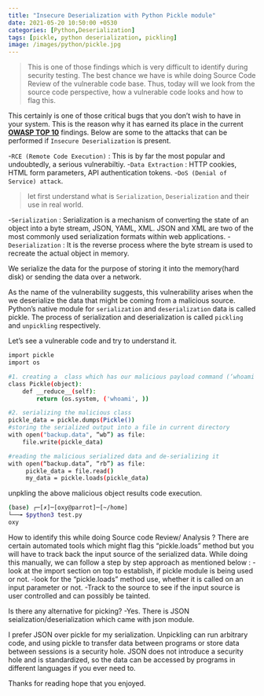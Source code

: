 ```yaml
---
title: "Insecure Deserialization with Python Pickle module"
date: 2021-05-20 10:50:00 +0530
categories: [Python,Deserialization]
tags: [pickle, python deserialization, pickling]
image: /images/python/pickle.jpg
---
```

> This is one of those findings which is very difficult to identify during security testing. The best chance we have is while doing Source Code Review of the vulnerable code base. Thus, today will we look from the source code perspective, how a vulnerable code looks and how to flag this.

This certainly is one of those critical bugs that you don’t wish to have in your system. This is the reason why it has earned its place in the current [**OWASP TOP 10**](https://owasp.org/www-project-top-ten/2017/A8_2017-Insecure_Deserialization.html) findings. Below are some to the attacks that can be performed if `Insecure Deserialization` is present.

-`RCE (Remote Code Execution)` : This is by far the most popular and undoubtedly, a serious vulnerabiltiy.
-`Data Extraction` : HTTP cookies, HTML form parameters, API authentication tokens.
-`DoS (Denial of Service) attack`.

> let first understand what is `Serialization`, `Deserialization` and their use in real world.

-`Serialization` : Serialization is a mechanism of converting the state of an object into a byte stream, JSON, YAML, XML. JSON and XML are two of the most commonly used serialization formats within web applications.
-`Deserialization` : It is the reverse process where the byte stream is used to recreate the actual object in memory.

We serialize the data for the purpose of storing it into the memory(hard disk) or sending the data over a network.

As the name of the vulnerability suggests, this vulnerability arises when the we deserialize the data that might be coming from a malicious source.
Python’s native module for `serialization` and `deserialization` data is called pickle. The process of serialization and deserialization is called `pickling` and `unpickling` respectively.


Let’s see a vulnerable code  and try to understand it.


```bash
import pickle
import os

#1. creating a  class which has our malicious payload command (‘whoami’)
class Pickle(object):
    def __reduce__(self):
        return (os.system, ('whoami', ))

#2. serializing the malicious class
pickle_data = pickle.dumps(Pickle())
#storing the serialized output into a file in current directory
with open("backup.data", “wb”) as file:
    file.write(pickle_data)

#reading the malicious serialized data and de-serializing it
with open(“backup.data”, “rb”) as file:
     pickle_data = file.read()
     my_data = pickle.loads(pickle_data)
```

unpkling the above malicious object results  code execution. 
```bash
(base) ┌─[✗]─[oxy@parrot]─[~/home]
└──╼ $python3 test.py 
oxy
```


How to identify this while doing Source code Review/ Analysis ?
There are certain automated tools which might flag this “pickle.loads” method but you will have to track back the input source of the serialized data.
While doing this manually, we can follow a step by step approach as mentioned below :
-look at the import section on top to establish, if pickle module is being used or not.
-look for the “pickle.loads” method use, whether it is called on an input parameter or not.
-Track to the source to see if the input source is user controlled and can possibly be tainted.



Is there any alternative for picking?
-Yes. There is  JSON seialization/deserialization  which came with json module.

I prefer JSON over pickle for my serialization. Unpickling can run arbitrary code, and using pickle to transfer data between programs or store data between sessions is a security hole. JSON does not introduce a security hole and is standardized, so the data can be accessed by programs in different languages if you ever need to.


Thanks for reading hope that you enjoyed.
